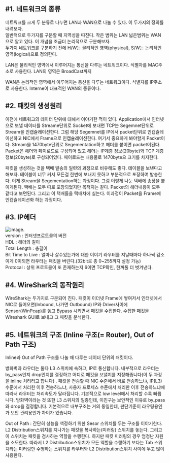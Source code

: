 ## #1. 네트워크의 종류 
네트워크를 크게 두 분류로 나누면 LAN과 WAN으로 나눌 수 있다. 이 두가지의 정의를 내려보자.  
일반적으로 두가지를 구분할 때 지역성을 따진다. 작은 범위는 LAN 넓은범위는 WAN으로 알고 있다. 이 개념을 조금더 논리적으로 구분해보자.  
두가지 네트워크를 구분하기 전에 H/W는 물리적인 영역(physical), S/W는 논리적인 영역(logical)으로 정의한다.  
  
LAN은 물리적인 영역에서 이루어지는 통신을 다루는 네트워크이다. 식별자를 MAC주소로 사용한다. LAN의 영역은 BroadCast까지  
   
WAN은 논리적인 영역에서 이루어지는 통신을 다루는 네트워크이다. 식별자를 IP주소로 사용한다. Interne이 대표적인 WAN의 종류이다.  

## #2. 패킷의 생성원리  
이전에 네트워크의 데이터 단위에 대해서 이야기한 적이 있다. Application에서 인터넷으로 보낼 데이터를 Streame단위로 Socket에 보내면 TCP는 Segemnet단위로 Stream을 인캡슐레이션한다. 그럼 해당 Segemnet를 IP에서 packet단위로 인캡슐레이션하고 NIC에서 Frame으로 인캡슐레이션한다. 여기서 중요하게 봐야할게 Packet이다. Stream을 1470byte단위로 Segementation하고 헤더를 붙이면 packet이된다. Packet은 헤더와 페이로드로 구성되어 있고 헤더는 IP계층 정보(20byte)와 TCP 계층 정보(20byte)로 구성되어있다. 페이로드는 내용물로 1470byte으 크기를 차지한다.  

패킷을 생성하는 것을 택배 발송의 일련의 과정으로 비유해도 좋다. 테이블을 보낸다고 해보자. 테이블이 너무 커서 모든걸 한번에 보내지 못하고 부분적으로 포장하여 발송한다. 이게 Stream을 Segementation하는 과정이다. 그럼 이렇게 나눈 택배에 송장을 붙이게된다. 택배는 모두 따로 포장되었지만 목적지는 같다. Packet의 헤더내용이 모두 같다고 보면된다. 그리고 이 택배들을 택배차에 실는다. 이과정이 Packet을 Frame에 인캡슐레이션화 하는 과정이다. 

## #3. IP헤더
![image](https://user-images.githubusercontent.com/78134917/175241150-18da5c06-174f-4918-8d12-5607e16c6579.png).   
version : 인터넷프로토콜의 버전  
HDL : 헤더의 길이  
Total Length : 총길이  
Bit Time to Live : 얼마나 살수있는가에 대한 이야기 라우터를 지날때마다 하나씩 감소 이게 0이되면 라우터는 패킷을 버린다.(32bit로 총 0~255까지 설정 가능)  
Protocal : 상위 프로토콜이 또 존재하는지 6이면 TCP확인, 한꺼풀 더 벗겨낸다. 

## #4. WireShark의 동작원리  
WireShark는 두가지로 구분되어 진다. 패킷이 이더넷 Frame에 쌓여저서 인터넷에서 NIC로 들어오면(Inbound, 나가면 Outbound) IP와 Driver사이에 Sensor(WinPcap)를 놓고 Bypass 시키면서 패킷을 수집한다. 수집한 패킷을 Wireshark GUI로 보내고 그 패킷을 분석한다. 


## #5. 네트워크의 구조 (Inline 구조(= Router), Out of Path 구조)
Inline과 Out of Path 구조를 나눌 때 다루는 데이터 단위의 패킷이다.   

방화벽과 라우터는 둘다 L3 스위치에 속하고, IP로 통신합니다. 내부적으로 라우터는 by_pass인지 drop인지를 결정하고 어디로 패킷을 보낼지를 지정해줍니다(이 두 과정을 inline 처리라고 합니다) . 패킷을 전송할 때 NIC 수준에서 바로 전송하느냐, IP(L3) 수준에서 처리한 이후 전송하느냐, 사용자 프로세스 수준에서 처리한 이후 전송하느냐에 따라서 라우터는 처리속도가 달라집니다. 기본적으로 low level에서 처리할 수록 빠릅니다. 방화벽이라는 것 또한 L3 스위치의 일종인데, 이친구는 보안적인 이유로 by_pass와 drop을 결정합니다. 기본적으로 내부구조는 거의 동일한데, 판단기준이 라우팅용인가 보안 관리용인가 차이가 있습니다.  
  
Out of Path : 간단히 성능을 책정하기 위한 Sesor 스위치를 두는 구조를 이야기한다. L2 Distribution스위치를 지나가는 패킷을 복사하는(미러링) 스위치를 놓는다. 그리고 이 스위치는 패킷을 검사하는 역할을 수행한다. 하지만 패킷 미러링의 경우 엄청난 자원을 소모한다. 따라서 L2 Distribution스위치가 모든 역할을 수행하기  보다는 Tab 스위치라는 미러링만 수행하는 스위치를 라우터와 L2 Distribution스위치 사이에 두고 많이 사용한다.  



